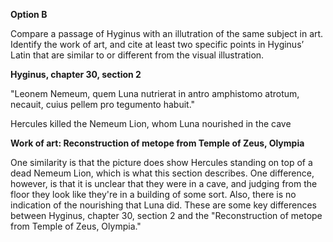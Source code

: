 **Option B**

Compare a passage of Hyginus with an illutration of the same subject in art. Identify the work of art, and cite at least two specific points in Hyginus’ Latin that are similar to or different from the visual illustration.

**Hyginus, chapter 30, section 2**

"Leonem Nemeum, quem Luna nutrierat in antro amphistomo atrotum, necauit, cuius pellem pro tegumento habuit."

Hercules killed the Nemeum Lion, whom Luna nourished in the cave

**Work of art: Reconstruction of metope from Temple of Zeus, Olympia**

One similarity is that the picture does show Hercules standing on top of a dead Nemeum Lion, which is what this section describes. One difference, however, is that it is unclear that they were in a cave, and judging from the floor they look like they're in a building of some sort. Also, there is no indication of the nourishing that Luna did. These are some key differences between Hyginus, chapter 30, section 2 and the "Reconstruction of metope from Temple of Zeus, Olympia."
